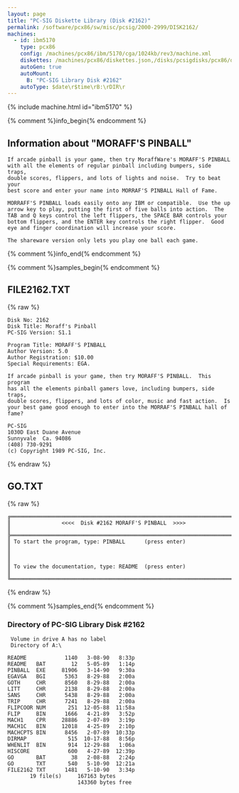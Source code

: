 ```yaml
---
layout: page
title: "PC-SIG Diskette Library (Disk #2162)"
permalink: /software/pcx86/sw/misc/pcsig/2000-2999/DISK2162/
machines:
  - id: ibm5170
    type: pcx86
    config: /machines/pcx86/ibm/5170/cga/1024kb/rev3/machine.xml
    diskettes: /machines/pcx86/diskettes.json,/disks/pcsigdisks/pcx86/diskettes.json
    autoGen: true
    autoMount:
      B: "PC-SIG Library Disk #2162"
    autoType: $date\r$time\rB:\rDIR\r
---
```


{% include machine.html id="ibm5170" %}

{% comment %}info_begin{% endcomment %}

## Information about "MORAFF'S PINBALL"

    If arcade pinball is your game, then try MoraffWare's MORAFF'S PINBALL
    with all the elements of regular pinball including bumpers, side traps,
    double scores, flippers, and lots of lights and noise.  Try to beat your
    best score and enter your name into MORRAF'S PINBALL Hall of Fame.
    
    MORRAFF'S PINBALL loads easily onto any IBM or compatible.  Use the up
    arrow key to play, putting the first of five balls into action.  The
    TAB and Q keys control the left flippers, the SPACE BAR controls your
    bottom flippers, and the ENTER key controls the right flipper.  Good
    eye and finger coordination will increase your score.
    
    The shareware version only lets you play one ball each game.
{% comment %}info_end{% endcomment %}

{% comment %}samples_begin{% endcomment %}

## FILE2162.TXT

{% raw %}
```
Disk No: 2162                                                           
Disk Title: Moraff's Pinball                                            
PC-SIG Version: S1.1                                                    
                                                                        
Program Title: MORAFF'S PINBALL                                         
Author Version: 5.0                                                     
Author Registration: $10.00                                             
Special Requirements: EGA.                                              
                                                                        
If arcade pinball is your game, then try MORAFF'S PINBALL.  This program
has all the elements pinball gamers love, including bumpers, side traps,
double scores, flippers, and lots of color, music and fast action.  Is  
your best game good enough to enter into the MORRAF'S PINBALL hall of   
fame?                                                                   
                                                                        
PC-SIG                                                                  
1030D East Duane Avenue                                                 
Sunnyvale  Ca. 94086                                                    
(408) 730-9291                                                          
(c) Copyright 1989 PC-SIG, Inc.                                         
```
{% endraw %}

## GO.TXT

{% raw %}
```
╔═════════════════════════════════════════════════════════════════════════╗
║                <<<<  Disk #2162 MORAFF'S PINBALL  >>>>                  ║
╠═════════════════════════════════════════════════════════════════════════╣
║ To start the program, type: PINBALL      (press enter)                  ║
║                                                                         ║
║ To view the documentation, type: README  (press enter)                  ║
╚═════════════════════════════════════════════════════════════════════════╝
```
{% endraw %}

{% comment %}samples_end{% endcomment %}

### Directory of PC-SIG Library Disk #2162

     Volume in drive A has no label
     Directory of A:\

    README            1140   3-08-90   8:33p
    README   BAT        12   5-05-89   1:14p
    PINBALL  EXE     81906   3-14-90   9:30a
    EGAVGA   BGI      5363   8-29-88   2:00a
    GOTH     CHR      8560   8-29-88   2:00a
    LITT     CHR      2138   8-29-88   2:00a
    SANS     CHR      5438   8-29-88   2:00a
    TRIP     CHR      7241   8-29-88   2:00a
    FLIPCOOR NUM       251  12-05-88  11:58a
    FLIP     BIN      1666   4-21-89   3:52p
    MACH1    CPR     28886   2-07-89   3:19p
    MACH1C   BIN     12018   4-25-89   2:10p
    MACHCPTS BIN      8456   2-07-89  10:33p
    DIRMAP             515  10-17-88   8:56p
    WHENLIT  BIN       914  12-29-88   1:06a
    HISCORE            600   4-27-89  12:39p
    GO       BAT        38   2-08-88   2:24p
    GO       TXT       540   5-10-90  12:21a
    FILE2162 TXT      1481   5-10-90   3:34p
           19 file(s)     167163 bytes
                          143360 bytes free
